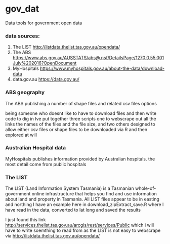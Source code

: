 # gov_dat
Data tools for government open data


### data sources:
1. The LIST http://listdata.thelist.tas.gov.au/opendata/
2. The ABS https://www.abs.gov.au/AUSSTATS/abs@.nsf/DetailsPage/1270.0.55.001July%202016?OpenDocument
3. MyHospitals https://www.myhospitals.gov.au/about-the-data/download-data
4. data.gov.au https://data.gov.au/



### ABS geography
The ABS publishing a number of shape files and related csv files options

being someone who doesnt like to have to download files and then write code to dig in Ive put together three scripts one to webscrape out all the links the names of the files and the file size, and two others designed to allow either csv files or shape files to be downloaded via R and then explored at will


### Australian Hospital data
MyHospitals publishes information provided by Australian hospitals. the most detail come from public hospitals

### The LIST
The LIST (Land Information System Tasmania) is a Tasmanian whole-of-government online infrastructure that helps you find and use information about land and property in Tasmania. All LIST files appear to be in easting and northing I have an example here in download_zipExtract_save.R where I have read in the data, converted to lat long and saved the results

I just found this link http://services.thelist.tas.gov.au/arcgis/rest/services/Public which i will have to write soemthing to read from as the LIST is not easy to webscrape via http://listdata.thelist.tas.gov.au/opendata/
